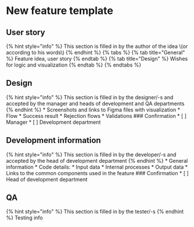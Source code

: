 # New feature template

## User story

 {% hint style="info" %} This section is filled in by the author of the idea \\(or according to his words\\) {% endhint %} {% tabs %} {% tab title="General" %} Feature idea, user story {% endtab %} {% tab title="Design" %} Wishes for logic and visualization {% endtab %} {% endtabs %}

## Design

 {% hint style="info" %} This section is filled in by the designer/-s and accepted by the manager and heads of development and QA departments {% endhint %} \* Screenshots and links to Figma files with visualization \* Flow \* Success result \* Rejection flows \* Validations \#\#\# Confirmation \* \[ \] Manager \* \[ \] Development department

## Development information

 {% hint style="info" %} This section is filled in by the developer/-s and accepted by the head of development department {% endhint %} \* General information \* Code details: \* Input data \* Internal processes \* Output data \* Links to the common components used in the feature \#\#\# Confirmation \* \[ \] Head of development department

## QA

 {% hint style="info" %} This section is filled in by the tester/-s {% endhint %} Testing info

